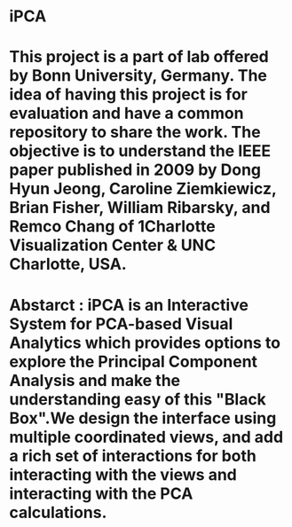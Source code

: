 # iPCA

# This project is a part of lab offered by Bonn University, Germany. The idea of having this project is for evaluation and have a common repository to share the work. The objective is to understand the IEEE paper published in 2009 by Dong Hyun Jeong, Caroline Ziemkiewicz, Brian Fisher, William Ribarsky, and Remco Chang of 1Charlotte Visualization Center & UNC Charlotte, USA.

# Abstarct : iPCA is an Interactive System for PCA-based Visual Analytics which provides options to explore the Principal Component Analysis and make the understanding easy of this "Black Box".We design the interface using multiple coordinated views, and add a rich set of interactions for both interacting with the views and interacting with the PCA calculations.
